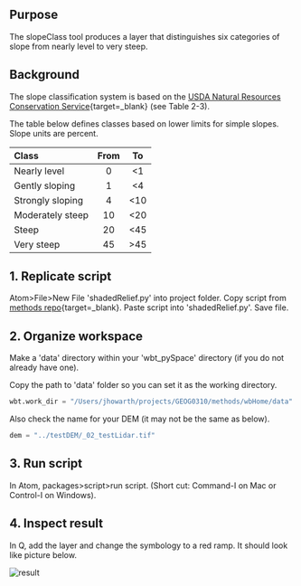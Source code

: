 ## Purpose  

The slopeClass tool produces a layer that distinguishes six categories of slope from nearly level to very steep.    

## Background    

The slope classification system is based on the [USDA Natural Resources Conservation Service](https://www.nrcs.usda.gov/wps/portal/nrcs/detail/soils/ref/?cid=nrcs142p2_054252){target=_blank} (see Table 2-3).  

The table below defines classes based on lower limits for simple slopes. Slope units are percent.  

| Class | From | To |
|:--- | :---: |:---:|
|Nearly level | 0 | <1 |
|Gently sloping | 1 | <4 |
|Strongly sloping | 4 | <10 |
|Moderately steep | 10 | <20 |  
|Steep | 20 | <45 |
|Very steep | 45 | >45 |  

## 1. Replicate script  

Atom>File>New File 'shadedRelief.py' into project folder. Copy script from [methods repo](https://github.com/GEOG0310/methods/tree/master/wbHome){target=_blank}. Paste script into 'shadedRelief.py'. Save file.    

## 2. Organize workspace     

Make a 'data' directory within your 'wbt_pySpace' directory (if you do not already have one).

Copy the path to 'data' folder so you can set it as the working directory.  

```python
wbt.work_dir = "/Users/jhowarth/projects/GEOG0310/methods/wbHome/data"
```

Also check the name for your DEM (it may not be the same as below).

```python
dem = "../testDEM/_02_testLidar.tif"
```  

## 3. Run  script  

In Atom, packages>script>run script. (Short cut: Command-I on Mac or Control-I on Windows).    

## 4. Inspect result  

In Q, add the layer and change the symbology to a red ramp. It should look like picture below.  

![result](../images/wbt_slopeClass/result.png)

